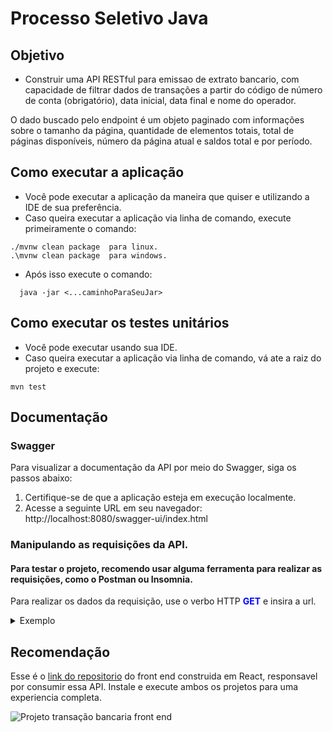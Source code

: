 # Processo Seletivo Java

## Objetivo 

- Construir uma API RESTful para emissao de extrato bancario, com capacidade de filtrar dados de transações a partir do código de número de conta (obrigatório), data inicial, data final e nome do operador.

O dado buscado pelo endpoint é um objeto paginado com informações sobre o tamanho da página, quantidade de elementos totais, total de páginas disponíveis, número da página atual e saldos total e por período.


## Como executar a aplicação 

- Você pode executar a aplicação da maneira que quiser e utilizando a IDE de sua preferência. 
- Caso queira executar a aplicação via linha de comando, execute primeiramente o comando:
```
./mvnw clean package  para linux.
.\mvnw clean package  para windows.
```
- Após isso execute o comando: 
```
  java -jar <...caminhoParaSeuJar>
```

## Como executar os testes unitários 

- Você pode executar usando sua IDE. 
- Caso queira executar a aplicação via linha de comando, vá ate a raiz do projeto e execute:
```
mvn test
```

## Documentação

### Swagger
Para visualizar a documentação da API por meio do Swagger, siga os passos abaixo:
1. Certifique-se de que a aplicação esteja em execução localmente.
2. Acesse a seguinte URL em seu navegador: http://localhost:8080/swagger-ui/index.html



### Manipulando as requisições da API.
#### Para testar o projeto, recomendo usar alguma ferramenta para realizar as requisições, como o Postman ou Insomnia.
Para realizar os dados da requisição, use o verbo HTTP **<font color="blue">GET</font>** e insira a url.

<details>
  <summary>Exemplo</summary>

#### URL
**<font color="blue">GET</font>** `http://localhost:8080/api/transfer/v1/1?page=0&startDate=2022-12-31%2021:00:00&transactionOperatorName=Brockie`

#### Objeto de resposta
```
{
    "pagedTransfers": {
        "links": [
            {
                "rel": "last",
                "href": "http://localhost:8080/api/transfer/v1/1?page=1&startDate=2022-12-31%2021:00:00&endDate=2023-07-18%2015:08:24&transactionOperatorName=Brockie"
            },
            {
                "rel": "next",
                "href": "http://localhost:8080/api/transfer/v1/1?page=1&startDate=2022-12-31%2021:00:00&endDate=2023-07-18%2015:08:24&transactionOperatorName=Brockie"
            }
        ],
        "content": [
            {
                "id": 5,
                "transferDate": "2023-02-18T05:32:40.000+00:00",
                "amount": -998.74,
                "type": "SAQUE",
                "transactionOperatorName": "Brockie",
                "links": []
            }
        ],
        "page": {
            "size": 4,
            "totalElements": 1,
            "totalPages": 1,
            "number": 0
        }
    },
    "totalBalance": 88500.45,
    "periodBalance": -998.74
}
```
</details>


## Recomendação
Esse é o [link do repositorio](https://github.com/YohanDevPs/supera-desafio-front) do front end construida em React, responsavel por consumir essa API. Instale e execute ambos os projetos para uma experiencia completa.

![Projeto transação bancaria front end](https://github.com/YohanDevPs/supera-desafio-back/assets/87953006/5abcaca6-00de-440d-a4cf-771f6c4c244c)
